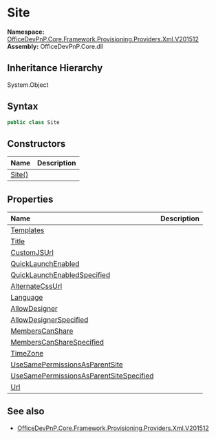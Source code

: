 # Site
  

**Namespace:** [OfficeDevPnP.Core.Framework.Provisioning.Providers.Xml.V201512](OfficeDevPnP.Core.Framework.Provisioning.Providers.Xml.V201512.md)  
**Assembly:** OfficeDevPnP.Core.dll  
## Inheritance Hierarchy
System.Object  
## Syntax
```C#
public class Site
```
## Constructors
|**Name**|**Description**|
|:-----|:-----|
| [Site()](OfficeDevPnP.Core.Framework.Provisioning.Providers.Xml.V201512.Site.ctor1.md) | 
## Properties
|**Name**|**Description**|
|:-----|:-----|
| [Templates](OfficeDevPnP.Core.Framework.Provisioning.Providers.Xml.V201512.Site.Templates.md) | 
| [Title](OfficeDevPnP.Core.Framework.Provisioning.Providers.Xml.V201512.Site.Title.md) | 
| [CustomJSUrl](OfficeDevPnP.Core.Framework.Provisioning.Providers.Xml.V201512.Site.CustomJSUrl.md) | 
| [QuickLaunchEnabled](OfficeDevPnP.Core.Framework.Provisioning.Providers.Xml.V201512.Site.QuickLaunchEnabled.md) | 
| [QuickLaunchEnabledSpecified](OfficeDevPnP.Core.Framework.Provisioning.Providers.Xml.V201512.Site.QuickLaunchEnabledSpecified.md) | 
| [AlternateCssUrl](OfficeDevPnP.Core.Framework.Provisioning.Providers.Xml.V201512.Site.AlternateCssUrl.md) | 
| [Language](OfficeDevPnP.Core.Framework.Provisioning.Providers.Xml.V201512.Site.Language.md) | 
| [AllowDesigner](OfficeDevPnP.Core.Framework.Provisioning.Providers.Xml.V201512.Site.AllowDesigner.md) | 
| [AllowDesignerSpecified](OfficeDevPnP.Core.Framework.Provisioning.Providers.Xml.V201512.Site.AllowDesignerSpecified.md) | 
| [MembersCanShare](OfficeDevPnP.Core.Framework.Provisioning.Providers.Xml.V201512.Site.MembersCanShare.md) | 
| [MembersCanShareSpecified](OfficeDevPnP.Core.Framework.Provisioning.Providers.Xml.V201512.Site.MembersCanShareSpecified.md) | 
| [TimeZone](OfficeDevPnP.Core.Framework.Provisioning.Providers.Xml.V201512.Site.TimeZone.md) | 
| [UseSamePermissionsAsParentSite](OfficeDevPnP.Core.Framework.Provisioning.Providers.Xml.V201512.Site.UseSamePermissionsAsParentSite.md) | 
| [UseSamePermissionsAsParentSiteSpecified](OfficeDevPnP.Core.Framework.Provisioning.Providers.Xml.V201512.Site.UseSamePermissionsAsParentSiteSpecified.md) | 
| [Url](OfficeDevPnP.Core.Framework.Provisioning.Providers.Xml.V201512.Site.Url.md) | 
## See also
- [OfficeDevPnP.Core.Framework.Provisioning.Providers.Xml.V201512](OfficeDevPnP.Core.Framework.Provisioning.Providers.Xml.V201512.md)
